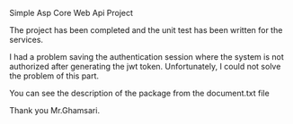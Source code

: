 Simple Asp Core Web Api Project

The project has been completed and the unit test has been written for
the services.

I had a problem saving the authentication session where the system is
not authorized after generating the jwt token. Unfortunately, I could
not solve the problem of this part.

You can see the description of the package from the document.txt file

Thank you Mr.Ghamsari.
